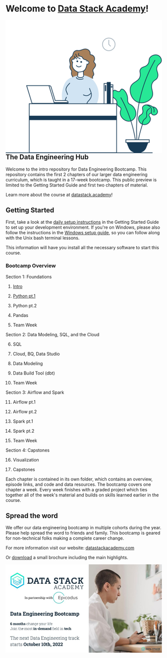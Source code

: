 # Welcome to [Data Stack Academy](https://www.datastack.academy/)!
<img style="float: right;"
    src="imgs/home-hero.svg" 
    alt="a picture of a person with long brown hair sitting behind a desk with a laptop next to a green plant."
    >

## The Data Engineering Hub

Welcome to the intro repository for Data Engineering Bootcamp. This repository contains the first 2 chapters of our larger data engineering curriculum, which is taught in a 17-week bootcamp. This public preview is limited to the Getting Started Guide and first two chapters of material.

Learn more about the course at [datastack.academy](https://www.datastack.academy/)!


## Getting Started

First, take a look at the [daily setup instructions](./getting-started/daily_setup.md) in the Getting Started Guide to set up your development environment. If you're on Windows, please also follow the instructions in the [Windows setup guide](./getting-started/window-setup.md), so you can follow along with the Unix bash terminal lessons.

This information will have you install all the necessary software to start this course.



### Bootcamp Overview

Section 1: Foundations

1. [Intro](./chapters/ch1_intro/)

1. [Python pt.1](./chapters/ch2_python1/)

1. Python pt.2         

1. Pandas        

1. Team Week                                                      

Section 2: Data Modeling, SQL, and the Cloud

6. SQL                                                      

7. Cloud, BQ, Data Studio              

8. Data Modeling          

9. Data Build Tool (dbt)                                                      

10. Team Week        

Section 3: Airflow and Spark

11. Airflow pt.1            

12. Airflow pt.2            

13. Spark pt.1          

14. Spark pt.2          

15. Team Week        

Section 4: Capstones

16. Visualization           

17. Capstones            

Each chapter is contained in its own folder, which contains an overview, episode links, and code and data resources. The bootcamp covers one chapter a week. Every week finishes with a graded project which ties together all of the week's material and builds on skills learned earlier in the course.


## Spread the word

We offer our data engineering bootcamp in multiple cohorts during the year. Please help spread the word to friends and family. This bootcamp is geared for non-technical folks making a complete career change.

For more information visit our website: [datastackacademy.com](https://datastack.academy)

Or [download](https://storage.googleapis.com/kitten-storage/DataStackAcademy_brochure_v2022.06.02-md.pdf) a small brochure including the main highlights.

[![Brochure](imgs/PamphletThumbnail.jpg)](./docs/DataStackAcademy_brochure_v2022.06.02-md.pdf)